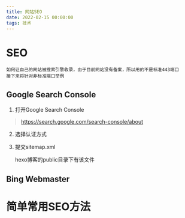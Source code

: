 ```yaml
---
title: 网站SEO
date: 2022-02-15 00:00:00
tags: 技术
---
```


# SEO

    如何让自己的网站被搜索引擎收录，由于目前网站没有备案，所以用的不是标准443端口
    接下来将针对非标准端口举例

## Google Search Console

1. 打开Google Search Console

> https://search.google.com/search-console/about

2. 选择认证方式

3. 提交sitemap.xml

    hexo博客的public目录下有该文件


## Bing Webmaster

# 简单常用SEO方法